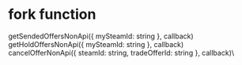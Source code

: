 # fork function

getSendedOffersNonApi({ mySteamId: string }, callback)\
getHoldOffersNonApi({ mySteamId: string }, callback)\
cancelOfferNonApi({ steamId: string, tradeOfferId: string }, callback)\